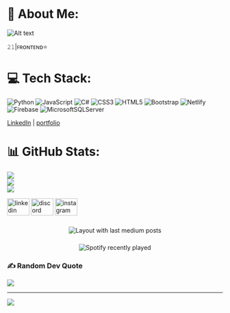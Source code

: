 # 💫 About Me:

![Alt text](https://64.media.tumblr.com/9b6cf6e932848418d96204170008b6b6/13ef9ecd4c994832-28/s540x810/36c7f068d7f60bf575950c600fee8e0d0c3a4364.gif)



𝟸𝟷|ꜰʀᴏɴᴛᴇɴᴅ⭐ <br>


# 💻 Tech Stack:
![Python](https://img.shields.io/badge/python-3670A0?style=for-the-badge&logo=python&logoColor=ffdd54) ![JavaScript](https://img.shields.io/badge/javascript-%23323330.svg?style=for-the-badge&logo=javascript&logoColor=%23F7DF1E) ![C#](https://img.shields.io/badge/c%23-%23239120.svg?style=for-the-badge&logo=csharp&logoColor=white) ![CSS3](https://img.shields.io/badge/css3-%231572B6.svg?style=for-the-badge&logo=css3&logoColor=white) ![HTML5](https://img.shields.io/badge/html5-%23E34F26.svg?style=for-the-badge&logo=html5&logoColor=white) ![Bootstrap](https://img.shields.io/badge/bootstrap-%238511FA.svg?style=for-the-badge&logo=bootstrap&logoColor=white) ![Netlify](https://img.shields.io/badge/netlify-%23000000.svg?style=for-the-badge&logo=netlify&logoColor=#00C7B7) ![Firebase](https://img.shields.io/badge/firebase-%23039BE5.svg?style=for-the-badge&logo=firebase) ![MicrosoftSQLServer](https://img.shields.io/badge/Microsoft%20SQL%20Server-CC2927?style=for-the-badge&logo=microsoft%20sql%20server&logoColor=white)

[LinkedIn](https://www.linkedin.com/in/abishak-punnyakumar-a66296220/) |  [portfolio](https://alwaysthatmonkeys.netlify.app/)

# 📊 GitHub Stats:
![](https://github-readme-stats.vercel.app/api?username=solidsman&theme=dark&hide_border=false&include_all_commits=true&count_private=false)<br/>
![](https://github-readme-streak-stats.herokuapp.com/?user=solidsman&theme=dark&hide_border=false)<br/>
![](https://github-readme-stats.vercel.app/api/top-langs/?username=solidsman&theme=dark&hide_border=false&include_all_commits=true&count_private=false&layout=compact)

<div align="left">
  <img src="https://raw.githubusercontent.com/maurodesouza/profile-readme-generator/master/src/assets/icons/social/linkedin/default.svg" width="52" height="40" alt="linkedin logo"  />
  <img src="https://raw.githubusercontent.com/maurodesouza/profile-readme-generator/master/src/assets/icons/social/discord/default.svg" width="52" height="40" alt="discord logo"  />
  <img src="https://raw.githubusercontent.com/maurodesouza/profile-readme-generator/master/src/assets/icons/social/instagram/default.svg" width="52" height="40" alt="instagram logo"  />
</div>

###

<div align="center">
  <img src="https://github.com/solidsman" alt="Layout with last medium posts"  />
</div>

###




###

<div align="center">
  <img src="https://spotify-recently-played-readme.vercel.app/api?count=5" alt="Spotify recently played"  />
</div>



### ✍️ Random Dev Quote
![](https://quotes-github-readme.vercel.app/api?type=vetical&theme=dark)

---
[![](https://visitcount.itsvg.in/api?id=solidsman&icon=1&color=4)](https://visitcount.itsvg.in)

<!-- Proudly created with GPRM ( https://gprm.itsvg.in ) -->
